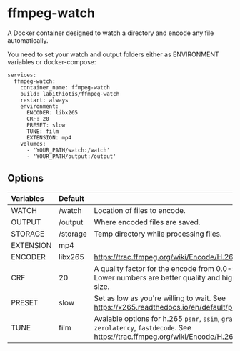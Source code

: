 # ffmpeg-watch

A Docker container designed to watch a directory and encode any file automatically.

You need to set your watch and output folders either as ENVIRONMENT variables or docker-compose:
```docker-compose 
services:
  ffmpeg-watch:
    container_name: ffmpeg-watch
    build: labithiotis/ffmpeg-watch
    restart: always
    environment:
      ENCODER: libx265
      CRF: 20
      PRESET: slow
      TUNE: film
      EXTENSION: mp4
    volumes:
      - 'YOUR_PATH/watch:/watch'
      - 'YOUR_PATH/output:/output'
```

## Options

|Variables|Default||
|:---|:---|:---|
| WATCH       | /watch | Location of files to encode.         |
| OUTPUT       | /output | Where encoded files are saved.              |
| STORAGE       | /storage |Temp directory while processing files.|
| EXTENSION     | mp4     |  |
| ENCODER     | libx265     | https://trac.ffmpeg.org/wiki/Encode/H.265 |
| CRF           | 20      | A quality factor for the encode from 0.0-58.0. Lower numbers are better quality and higher file size.              |
| PRESET        | slow  | Set as low as you're willing to wait. See https://x265.readthedocs.io/en/default/presets.html |
| TUNE        | film  |  Avaiable options for h.265 `psnr`, `ssim`, `grain`, `zerolatency`, `fastdecode`. See https://trac.ffmpeg.org/wiki/Encode/H.264#crf |
